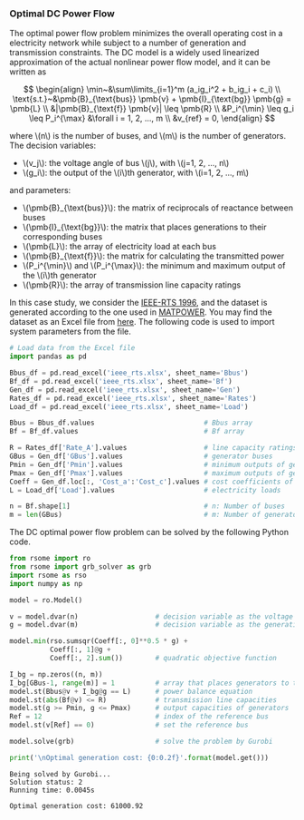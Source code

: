 <script src="https://cdn.mathjax.org/mathjax/latest/MathJax.js?config=TeX-AMS-MML_HTMLorMML" type="text/javascript"></script>

### Optimal DC Power Flow

The optimal power flow problem minimizes the overall operating cost in a electricity network while subject to a number of generation and transmission constraints. The DC model is a widely used linearized approximation of the actual nonlinear power flow model, and it can be written as

$$
\begin{align}
\min~&\sum\limits_{i=1}^m (a_ig_i^2 + b_ig_i + c_i) \\
\text{s.t.}~&\pmb{B}_{\text{bus}} \pmb{v} + \pmb{I}_{\text{bg}} \pmb{g} = \pmb{L} \\
&|\pmb{B}_{\text{f}} \pmb{v}| \leq \pmb{R} \\
&P_i^{\min} \leq g_i \leq P_i^{\max} &\forall i = 1, 2, ..., m \\
&v_{ref} = 0,
\end{align}
$$

where \\(n\\) is the number of buses, and \\(m\\) is the number of generators. The decision variables:

- \\(v_j\\): the voltage angle of bus \\(j\\), with \\(j=1, 2, ..., n\\)
- \\(g_i\\): the output of the \\(i\\)th generator, with \\(i=1, 2, ..., m\\)

and parameters:

- \\(\pmb{B}_{\text{bus}}\\): the matrix of reciprocals of reactance between buses
- \\(\pmb{I}_{\text{bg}}\\): the matrix that places generations to their corresponding buses
- \\(\pmb{L}\\): the array of electricity load at each bus
- \\(\pmb{B}_{\text{f}}\\): the matrix for calculating the transmitted power
- \\(P_i^{\min}\\) and \\(P_i^{\max}\\): the minimum and maximum output of the \\(i\\)th generator
- \\(\pmb{R}\\): the array of transmission line capacity ratings

In this case study, we consider the [IEEE-RTS 1996](https://ieeexplore.ieee.org/document/780914), and the dataset is generated according to the one used in [MATPOWER](https://matpower.org/). You may find the dataset as an Excel file from [here](ieee_rts.xlsx). The following code is used to import system parameters from the file.

```python
# Load data from the Excel file
import pandas as pd

Bbus_df = pd.read_excel('ieee_rts.xlsx', sheet_name='Bbus')
Bf_df = pd.read_excel('ieee_rts.xlsx', sheet_name='Bf')
Gen_df = pd.read_excel('ieee_rts.xlsx', sheet_name='Gen')
Rates_df = pd.read_excel('ieee_rts.xlsx', sheet_name='Rates')
Load_df = pd.read_excel('ieee_rts.xlsx', sheet_name='Load')

Bbus = Bbus_df.values                           # Bbus array
Bf = Bf_df.values                               # Bf array

R = Rates_df['Rate_A'].values                   # line capacity ratings
GBus = Gen_df['GBus'].values                    # generator buses
Pmin = Gen_df['Pmin'].values                    # minimum outputs of generators
Pmax = Gen_df['Pmax'].values                    # maximum outputs of generators
Coeff = Gen_df.loc[:, 'Cost_a':'Cost_c'].values # cost coefficients of generators
L = Load_df['Load'].values                      # electricity loads

n = Bf.shape[1]                                 # n: Number of buses
m = len(GBus)                                   # m: Number of generators
```

The DC optimal power flow problem can be solved by the following Python code.

```python
from rsome import ro
from rsome import grb_solver as grb
import rsome as rso
import numpy as np

model = ro.Model()

v = model.dvar(n)                   # decision variable as the voltage angle
g = model.dvar(m)                   # decision variable as the generation output

model.min(rso.sumsqr(Coeff[:, 0]**0.5 * g) +
          Coeff[:, 1]@g +
          Coeff[:, 2].sum())        # quadratic objective function

I_bg = np.zeros((n, m))
I_bg[GBus-1, range(m)] = 1          # array that places generators to their buses
model.st(Bbus@v + I_bg@g == L)      # power balance equation
model.st(abs(Bf@v) <= R)            # transmission line capacities
model.st(g >= Pmin, g <= Pmax)      # output capacities of generators
Ref = 12                            # index of the reference bus
model.st(v[Ref] == 0)               # set the reference bus

model.solve(grb)                    # solve the problem by Gurobi

print('\nOptimal generation cost: {0:0.2f}'.format(model.get()))
```

```
Being solved by Gurobi...
Solution status: 2
Running time: 0.0045s

Optimal generation cost: 61000.92
```
